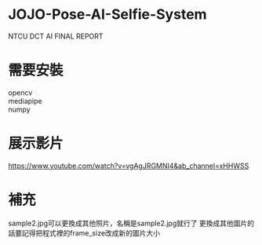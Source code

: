 # JOJO-Pose-AI-Selfie-System  
NTCU DCT AI FINAL REPORT  
# 需要安裝  
opencv  
mediapipe  
numpy
# 展示影片
https://www.youtube.com/watch?v=vgAgJRGMNI4&ab_channel=xHHWSS
# 補充
sample2.jpg可以更換成其他照片，名稱是sample2.jpg就行了
更換成其他圖片的話要記得把程式裡的frame_size改成新的圖片大小
